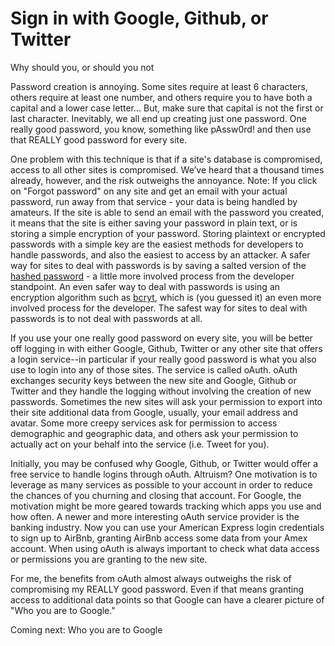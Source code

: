 # Sign in with Google, Github, or Twitter
Why should you, or should you not

Password creation is annoying. Some sites require at least 6 characters, others require at least one number, and others require you to have both a capital and a lower case letter... But, make sure that capital is not the first or last character. Inevitably, we all end up creating just one password. One really good password, you know, something like pAssw0rd! and then use that REALLY good password for every site.

One problem with this technique is that if a site's database is compromised, access to all other sites is compromised. We’ve heard that a thousand times already, however, and the risk outweighs the annoyance. Note: If you click on "Forgot password" on any site and get an email with your actual password, run away from that service - your data is being handled by amateurs. If the site is able to send an email with the password you created, it means that the site is either saving your password in plain text, or is storing a simple encryption of your password. Storing plaintext or encrypted passwords with a simple key are the easiest methods for developers to handle passwords, and also the easiest to access by an attacker. A safer way for sites to deal with passwords is by saving a salted version of the [hashed password](https://crackstation.net/hashing-security.htm) - a little more involved process from the developer standpoint. An even safer way to deal with passwords is using an encryption algorithm such as [bcryt](http://bcrypt.sourceforge.net/), which is (you guessed it) an even more involved process for the developer. The safest way for sites to deal with passwords is to not deal with passwords at all. 

If you use your one really good password on every site, you will be better off logging in with either Google, Github, Twitter or any other site that offers a login service--in particular if your really good password is what you also use to login into any of those sites. The service is called oAuth. oAuth exchanges security keys between the new site and Google, Github or Twitter and they handle the logging without involving the creation of new passwords. Sometimes the new sites will ask your permission to export into their site additional data from Google, usually, your email address and avatar. Some more creepy services ask for permission to access demographic and geographic data, and others ask your permission to actually act on your behalf into the service (i.e. Tweet for you).

Initially, you may be confused why Google, Github, or Twitter would offer a free service to handle logins through oAuth. Altruism? One motivation is to leverage as many services as possible to your account in order to reduce the chances of you churning and closing that account. For Google, the motivation might be more geared towards tracking which apps you use and how often. A newer and more interesting oAuth service provider is the banking industry. Now you can use your American Express login credentials to sign up to AirBnb, granting AirBnb access some data from your Amex account. When using oAuth is always important to check what data access or permissions you are granting to the new site.

For me, the benefits from oAuth almost always outweighs the risk of compromising my REALLY good password. Even if that means granting access to additional data points so that Google can have a clearer picture of "Who you are to Google."  

Coming next: Who you are to Google 